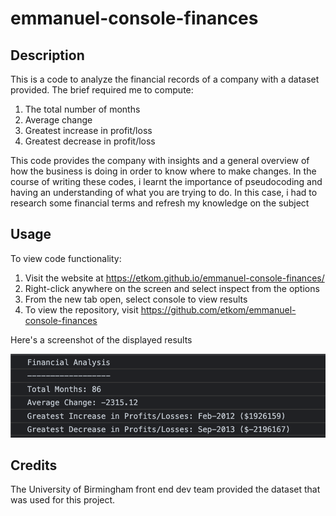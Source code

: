 # emmanuel-console-finances

## Description

This is a code to analyze the financial records of a company with a dataset provided. The brief required me to compute:
1. The total number of months
2. Average change
3. Greatest increase in profit/loss
4. Greatest decrease in profit/loss

This code provides the company with insights and a general overview of how the business is doing in order to know where to make changes.
In the course of writing these codes, i learnt the importance of pseudocoding and having an understanding of what you are trying to do. In this case, i had to research some financial terms and refresh my knowledge on the subject

## Usage
To view code functionality:
1. Visit the website at https://etkom.github.io/emmanuel-console-finances/ 
2. Right-click anywhere on the screen and select inspect from the options
3. From the new tab open, select console to view results
4. To view the repository, visit https://github.com/etkom/emmanuel-console-finances


Here's a screenshot of the displayed results

![alt Financial records images](./images/Financial%20analysis.png)

## Credits

The University of Birmingham front end dev team provided the dataset that was used for this project.



